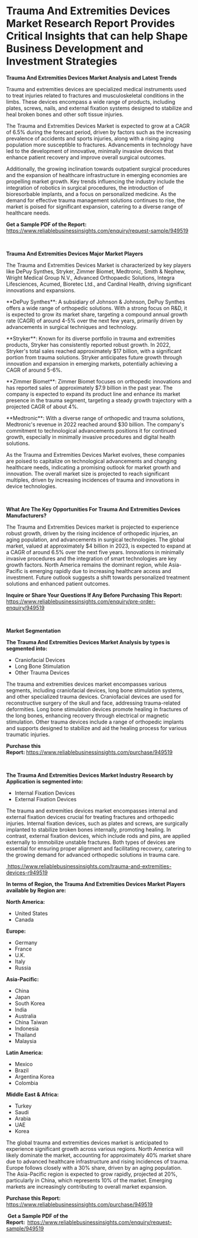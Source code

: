 <p><h1>Trauma And Extremities Devices Market Research Report Provides Critical Insights that can help Shape Business Development and Investment Strategies</h1></p><p><strong>Trauma And Extremities Devices Market Analysis and Latest Trends</strong></p>
<p><p>Trauma and extremities devices are specialized medical instruments used to treat injuries related to fractures and musculoskeletal conditions in the limbs. These devices encompass a wide range of products, including plates, screws, nails, and external fixation systems designed to stabilize and heal broken bones and other soft tissue injuries.</p><p>The Trauma and Extremities Devices Market is expected to grow at a CAGR of 6.5% during the forecast period, driven by factors such as the increasing prevalence of accidents and sports injuries, along with a rising aging population more susceptible to fractures. Advancements in technology have led to the development of innovative, minimally invasive devices that enhance patient recovery and improve overall surgical outcomes.</p><p>Additionally, the growing inclination towards outpatient surgical procedures and the expansion of healthcare infrastructure in emerging economies are propelling market growth. Key trends influencing the industry include the integration of robotics in surgical procedures, the introduction of bioresorbable implants, and a focus on personalized medicine. As the demand for effective trauma management solutions continues to rise, the market is poised for significant expansion, catering to a diverse range of healthcare needs.</p></p>
<p><strong>Get a Sample PDF of the Report:&nbsp;</strong> <a href="https://www.reliablebusinessinsights.com/enquiry/request-sample/949519?utm_campaign=3603&utm_medium=2&utm_source=Github&utm_content=ia&utm_term=17042025&utm_id=trauma-and-extremities-devices">https://www.reliablebusinessinsights.com/enquiry/request-sample/949519</a></p>
<p>&nbsp;</p>
<p><strong>Trauma And Extremities Devices Major Market Players</strong></p>
<p><p>The Trauma and Extremities Devices Market is characterized by key players like DePuy Synthes, Stryker, Zimmer Biomet, Medtronic, Smith & Nephew, Wright Medical Group N.V., Advanced Orthopaedic Solutions, Integra Lifesciences, Acumed, Bioretec Ltd., and Cardinal Health, driving significant innovations and expansions.</p><p>**DePuy Synthes**: A subsidiary of Johnson & Johnson, DePuy Synthes offers a wide range of orthopedic solutions. With a strong focus on R&D, it is expected to grow its market share, targeting a compound annual growth rate (CAGR) of around 4-5% over the next few years, primarily driven by advancements in surgical techniques and technology.</p><p>**Stryker**: Known for its diverse portfolio in trauma and extremities products, Stryker has consistently reported robust growth. In 2022, Stryker's total sales reached approximately $17 billion, with a significant portion from trauma solutions. Stryker anticipates future growth through innovation and expansion in emerging markets, potentially achieving a CAGR of around 5-6%.</p><p>**Zimmer Biomet**: Zimmer Biomet focuses on orthopedic innovations and has reported sales of approximately $7.9 billion in the past year. The company is expected to expand its product line and enhance its market presence in the trauma segment, targeting a steady growth trajectory with a projected CAGR of about 4%.</p><p>**Medtronic**: With a diverse range of orthopedic and trauma solutions, Medtronic's revenue in 2022 reached around $30 billion. The company's commitment to technological advancements positions it for continued growth, especially in minimally invasive procedures and digital health solutions.</p><p>As the Trauma and Extremities Devices Market evolves, these companies are poised to capitalize on technological advancements and changing healthcare needs, indicating a promising outlook for market growth and innovation. The overall market size is projected to reach significant multiples, driven by increasing incidences of trauma and innovations in device technologies.</p></p>
<p>&nbsp;</p>
<p><strong>What Are The Key Opportunities For Trauma And Extremities Devices Manufacturers?</strong></p>
<p><p>The Trauma and Extremities Devices market is projected to experience robust growth, driven by the rising incidence of orthopedic injuries, an aging population, and advancements in surgical technologies. The global market, valued at approximately $4 billion in 2023, is expected to expand at a CAGR of around 6.5% over the next five years. Innovations in minimally invasive procedures and the integration of smart technologies are key growth factors. North America remains the dominant region, while Asia-Pacific is emerging rapidly due to increasing healthcare access and investment. Future outlook suggests a shift towards personalized treatment solutions and enhanced patient outcomes.</p></p>
<p><strong>Inquire or Share Your Questions If Any Before Purchasing This Report:</strong> <a href="https://www.reliablebusinessinsights.com/enquiry/pre-order-enquiry/949519?utm_campaign=3603&utm_medium=2&utm_source=Github&utm_content=ia&utm_term=17042025&utm_id=trauma-and-extremities-devices">https://www.reliablebusinessinsights.com/enquiry/pre-order-enquiry/949519</a></p>
<p>&nbsp;</p>
<p><strong>Market Segmentation</strong></p>
<p><strong>The Trauma And Extremities Devices Market Analysis by types is segmented into:</strong></p>
<p><ul><li>Craniofacial Devices</li><li>Long Bone Stimulation</li><li>Other Trauma Devices</li></ul></p>
<p><p>The trauma and extremities devices market encompasses various segments, including craniofacial devices, long bone stimulation systems, and other specialized trauma devices. Craniofacial devices are used for reconstructive surgery of the skull and face, addressing trauma-related deformities. Long bone stimulation devices promote healing in fractures of the long bones, enhancing recovery through electrical or magnetic stimulation. Other trauma devices include a range of orthopedic implants and supports designed to stabilize and aid the healing process for various traumatic injuries.</p></p>
<p><strong>Purchase this Report:&nbsp;</strong><a href="https://www.reliablebusinessinsights.com/purchase/949519?utm_campaign=3603&utm_medium=2&utm_source=Github&utm_content=ia&utm_term=17042025&utm_id=trauma-and-extremities-devices">https://www.reliablebusinessinsights.com/purchase/949519</a></p>
<p>&nbsp;</p>
<p><strong>The Trauma And Extremities Devices Market Industry Research by Application is segmented into:</strong></p>
<p><ul><li>Internal Fixation Devices</li><li>External Fixation Devices</li></ul></p>
<p><p>The trauma and extremities devices market encompasses internal and external fixation devices crucial for treating fractures and orthopedic injuries. Internal fixation devices, such as plates and screws, are surgically implanted to stabilize broken bones internally, promoting healing. In contrast, external fixation devices, which include rods and pins, are applied externally to immobilize unstable fractures. Both types of devices are essential for ensuring proper alignment and facilitating recovery, catering to the growing demand for advanced orthopedic solutions in trauma care.</p></p>
<p><a href="https://www.reliablebusinessinsights.com/trauma-and-extremities-devices-r949519?utm_campaign=3603&utm_medium=2&utm_source=Github&utm_content=ia&utm_term=17042025&utm_id=trauma-and-extremities-devices">&nbsp;https://www.reliablebusinessinsights.com/trauma-and-extremities-devices-r949519</a></p>
<p><strong>In terms of Region, the Trauma And Extremities Devices Market Players available by Region are:</strong></p>
<p>
    <p> <strong> North America: </strong>
        <ul>
            <li>United States</li>
            <li>Canada</li>
        </ul>
        </p> 
    <p> <strong> Europe: </strong>
        <ul>
            <li>Germany</li>
            <li>France</li>
            <li>U.K.</li>
            <li>Italy</li>
            <li>Russia</li>
        </ul>
        </p> 
    <p> <strong> Asia-Pacific: </strong>
        <ul>
            <li>China</li>
            <li>Japan</li>
            <li>South Korea</li>
            <li>India</li>
            <li>Australia</li>
            <li>China Taiwan</li>
            <li>Indonesia</li>
            <li>Thailand</li>
            <li>Malaysia</li>
        </ul>
        </p> 
    <p> <strong> Latin America: </strong>
        <ul>
            <li>Mexico</li>
            <li>Brazil</li>
            <li>Argentina Korea</li>
            <li>Colombia</li>
        </ul>
        </p> 
    <p> <strong> Middle East & Africa: </strong>
        <ul>
            <li>Turkey</li>
            <li>Saudi</li>
            <li>Arabia</li>
            <li>UAE</li>
            <li>Korea</li>
        </ul>
    </p>
    </p>
<p><p>The global trauma and extremities devices market is anticipated to experience significant growth across various regions. North America will likely dominate the market, accounting for approximately 40% market share due to advanced healthcare infrastructure and rising incidences of trauma. Europe follows closely with a 30% share, driven by an aging population. The Asia-Pacific region is expected to grow rapidly, projected at 20%, particularly in China, which represents 10% of the market. Emerging markets are increasingly contributing to overall market expansion.</p></p>
<p><strong>Purchase this Report: </strong><a href="https://www.reliablebusinessinsights.com/purchase/949519?utm_campaign=3603&utm_medium=2&utm_source=Github&utm_content=ia&utm_term=17042025&utm_id=trauma-and-extremities-devices">https://www.reliablebusinessinsights.com/purchase/949519</a></p>
<p>&nbsp;<strong>Get a Sample PDF of the Report:&nbsp;&nbsp;</strong><a href="https://www.reliablebusinessinsights.com/enquiry/request-sample/949519?utm_campaign=3603&utm_medium=2&utm_source=Github&utm_content=ia&utm_term=17042025&utm_id=trauma-and-extremities-devices">https://www.reliablebusinessinsights.com/enquiry/request-sample/949519</a></p>
<p><strong></strong></p>
<p><p></p><p></p><p></p></p>